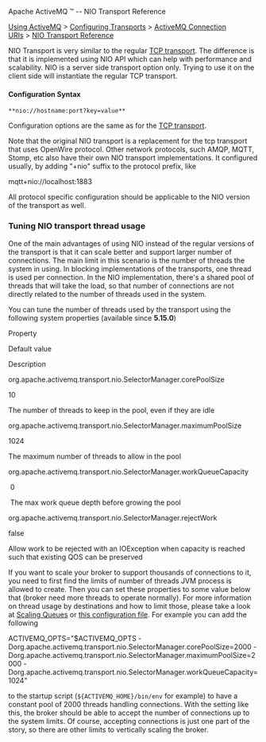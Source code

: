 Apache ActiveMQ ™ -- NIO Transport Reference 

[Using ActiveMQ](using-activemq.html) > [Configuring Transports](configuring-transports.html) > [ActiveMQ Connection URIs](activemq-connection-uris.html) > [NIO Transport Reference](nio-transport-reference.html)


NIO Transport is very similar to the regular [TCP transport](tcp-transport-reference.html). The difference is that it is implemented using NIO API which can help with performance and scalability. NIO is a server side transport option only. Trying to use it on the client side will instantiate the regular TCP transport.

#### Configuration Syntax

`**nio://hostname:port?key=value**`

Configuration options are the same as for the [TCP transport](tcp-transport-reference.html).

Note that the original NIO transport is a replacement for the tcp transport that uses OpenWire protocol. Other network protocols, such AMQP, MQTT, Stomp, etc also have their own NIO transport implementations. It configured usually, by adding "+nio" suffix to the protocol prefix, like

mqtt+nio://localhost:1883

All protocol specific configuration should be applicable to the NIO version of the transport as well.

### Tuning NIO transport thread usage

One of the main advantages of using NIO instead of the regular versions of the transport is that it can scale better and support larger number of connections. The main limit in this scenario is the number of threads the system in using. In blocking implementations of the transports, one thread is used per connection. In the NIO implementation, there's a shared pool of threads that will take the load, so that number of connections are not directly related to the number of threads used in the system.

You can tune the number of threads used by the transport using the following system properties (available since **5.15.0**)

Property

Default value

Description

org.apache.activemq.transport.nio.SelectorManager.corePoolSize

10

The number of threads to keep in the pool, even if they are idle

org.apache.activemq.transport.nio.SelectorManager.maximumPoolSize

1024

The maximum number of threads to allow in the pool

org.apache.activemq.transport.nio.SelectorManager.workQueueCapacity

 0

 The max work queue depth before growing the pool

org.apache.activemq.transport.nio.SelectorManager.rejectWork

false

Allow work to be rejected with an IOException when capacity is reached such that existing QOS can be preserved

If you want to scale your broker to support thousands of connections to it, you need to first find the limits of number of threads JVM process is allowed to create. Then you can set these properties to some value below that (broker need more threads to operate normally). For more information on thread usage by destinations and how to limit those, please take a look at [Scaling Queues](scaling-queues.html) or [this configuration file](http://svn.apache.org/repos/asf/activemq/trunk/assembly/src/sample-conf/activemq-scalability.xml). For example you can add the following

ACTIVEMQ\_OPTS="$ACTIVEMQ\_OPTS -Dorg.apache.activemq.transport.nio.SelectorManager.corePoolSize=2000 -Dorg.apache.activemq.transport.nio.SelectorManager.maximumPoolSize=2000 -Dorg.apache.activemq.transport.nio.SelectorManager.workQueueCapacity=1024"

to the startup script (`${ACTIVEMQ_HOME}/bin/env` for example) to have a constant pool of 2000 threads handling connections. With the setting like this, the broker should be able to accept the number of connections up to the system limits. Of course, accepting connections is just one part of the story, so there are other limits to vertically scaling the broker.

